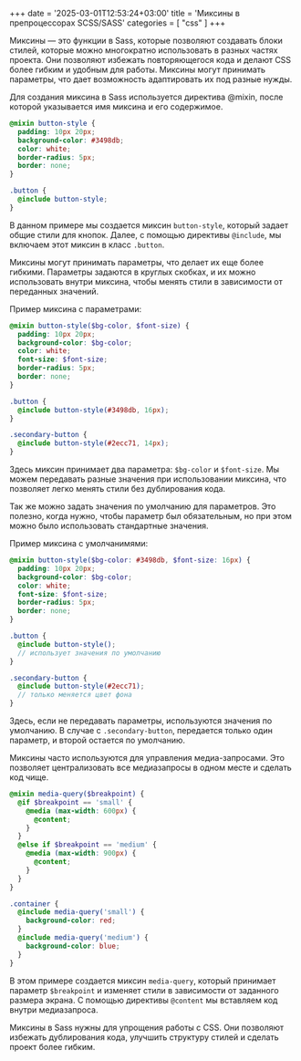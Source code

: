 +++
date = '2025-03-01T12:53:24+03:00'
title = 'Миксины в препроцессорах SCSS/SASS'
categories = [ "css" ]
+++

Миксины — это функции в Sass, которые позволяют создавать блоки стилей, которые можно многократно использовать в разных частях проекта. Они позволяют избежать повторяющегося кода и делают CSS более гибким и удобным для работы. Миксины могут принимать параметры, что дает возможность адаптировать их под разные нужды.

Для создания миксина в Sass используется директива @mixin, после которой указывается имя миксина и его содержимое.

```scss
@mixin button-style {
  padding: 10px 20px;
  background-color: #3498db;
  color: white;
  border-radius: 5px;
  border: none;
}

.button {
  @include button-style;
}
```

В данном примере мы создается миксин `button-style`, который задает общие стили для кнопок. Далее, с помощью директивы `@include`, мы включаем этот миксин в класс `.button`.

Миксины могут принимать параметры, что делает их еще более гибкими. Параметры задаются в круглых скобках, и их можно  использовать внутри миксина, чтобы менять стили в зависимости от переданных значений.

Пример миксина с параметрами:

```scss
@mixin button-style($bg-color, $font-size) {
  padding: 10px 20px;
  background-color: $bg-color;
  color: white;
  font-size: $font-size;
  border-radius: 5px;
  border: none;
}

.button {
  @include button-style(#3498db, 16px);
}

.secondary-button {
  @include button-style(#2ecc71, 14px);
}
```

Здесь миксин принимает два параметра: `$bg-color` и `$font-size`. Мы можем передавать разные значения при использовании миксина, что позволяет легко менять стили без дублирования кода.

Так же можно задать значения по умолчанию для параметров. Это полезно, когда нужно, чтобы параметр был обязательным, но при этом можно было использовать стандартные значения.

Пример миксина с умолчанимями:

```scss
@mixin button-style($bg-color: #3498db, $font-size: 16px) {
  padding: 10px 20px;
  background-color: $bg-color;
  color: white;
  font-size: $font-size;
  border-radius: 5px;
  border: none;
}

.button {
  @include button-style(); 
  // использует значения по умолчанию
}

.secondary-button {
  @include button-style(#2ecc71); 
  // только меняется цвет фона
}
```

Здесь, если не передавать параметры, используются значения по умолчанию. В случае с `.secondary-button`, передается только один параметр, и второй остается по умолчанию.

Миксины часто используются для управления медиа-запросами. Это позволяет централизовать все медиазапросы в одном месте и сделать код чище.

```scss
@mixin media-query($breakpoint) {
  @if $breakpoint == 'small' {
    @media (max-width: 600px) {
      @content;
    }
  }
  @else if $breakpoint == 'medium' {
    @media (max-width: 900px) {
      @content;
    }
  }
}

.container {
  @include media-query('small') {
    background-color: red;
  }
  @include media-query('medium') {
    background-color: blue;
  }
}
```

В этом примере создается миксин `media-query`, который принимает параметр `$breakpoint` и изменяет стили в зависимости от заданного размера экрана. С помощью директивы `@content` мы вставляем код внутри медиазапроса.

Миксины в Sass нужны для упрощения работы с CSS. Они позволяют избежать дублирования кода, улучшить структуру стилей и сделать проект более гибким. 